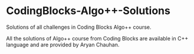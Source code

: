 # CodingBlocks-Algo++-Solutions

Solutions of all challenges in Coding Blocks Algo++ course.

All the solutions of Algo++ course from Coding Blocks are available in C++ language and are provided by Aryan Chauhan.
